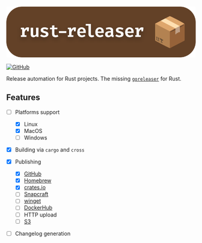 <p align="center">
    <img src="assets/header.png" alt="papier" />
</p>

<!-- [![Crates.io](https://img.shields.io/crates/v/papier)](https://crates.io/crates/rwalk) -->
[![GitHub](https://img.shields.io/github/license/cestef/rustreleaser)](LICENSE)
<!-- [![Release](https://img.shields.io/github/v/release/cestef/papier)](https://github.com/cestef/rwalk/releases/latest) -->
<!-- [![Homebrew](https://img.shields.io/homebrew/v/papier)](https://formulae.brew.sh/formula/papier) -->

Release automation for Rust projects. The missing [`goreleaser`](https://goreleaser.com) for Rust.

## Features

- [ ] Platforms support
  - [x] Linux
  - [x] MacOS
  - [ ] Windows
- [x] Building via `cargo` and `cross`
- [x] Publishing
  - [x] [GitHub](https://github.com)
  - [x] [Homebrew](https://brew.sh)
  - [x] [crates.io](https://crates.io)
  - [ ] [Snapcraft](https://snapcraft.io)
  - [ ] [winget](https://winget.run) 
  - [ ] [DockerHub](https://hub.docker.com)
  - [ ] HTTP upload
  - [ ] [S3](https://aws.amazon.com/s3)
- [ ] Changelog generation

